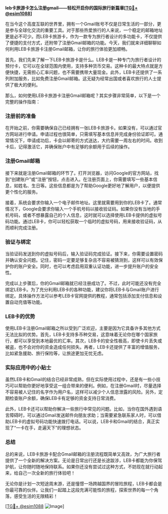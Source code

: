 **leb卡旅游卡怎么注册gmail——轻松开启你的国际旅行新篇章[[TG💪+ @esim1088](https://t.me/s/esim1088)]**

在当今这个高度互联的世界里，拥有一个Gmail账号不仅是日常生活的一部分，更是参与全球化交流的重要工具。对于那些热爱旅行的人来说，一个稳定的邮箱地址更是必不可少。而LEB卡旅游卡，作为一款专为旅行者设计的多功能卡，不仅提供了便捷的支付方式，还附带了注册Gmail邮箱的功能。今天，我们就来详细聊聊如何利用LEB卡旅游卡注册Gmail邮箱，让你的旅行体验更加顺畅。

首先，我们先来了解一下LEB卡旅游卡是什么。LEB卡是一种专门为旅行者设计的预付卡，它可以在全球范围内使用，支持多种货币交易。这种卡的最大特点就是方便快捷，无需担心汇率问题，也不需要携带大量现金。此外，LEB卡还提供了一系列附加服务，比如免费注册Gmail邮箱。这无疑为经常出国或者喜欢旅行的人士提供了极大的便利。

那么，如何使用LEB卡旅游卡注册Gmail邮箱呢？其实步骤非常简单，以下是一个完整的操作指南：

### 注册前的准备

在开始之前，你需要确保自己已经拥有一张LEB卡旅游卡。如果没有，可以通过官方网站进行申请。申请过程也很简单，只需填写基本信息并完成身份验证即可。通常情况下，申请成功后，卡会以邮寄的方式送达，大约需要一周左右的时间。收到卡后，记得激活它，并确保账户中有足够的余额用于后续的操作。

### 注册Gmail邮箱

接下来就是注册Gmail邮箱的环节了。打开浏览器，访问Google的官方网站，找到“创建账户”或“注册”按钮，点击进入。在注册页面上，你需要填写一些基本信息，如姓名、生日等。这些信息都是为了帮助Google更好地了解用户，以便提供更个性化的服务。

接着，系统会要求你输入一个电子邮件地址。这里就需要用到你的LEB卡了。通常情况下，Google会要求你输入一个手机号码以接收验证码。如果你没有当地的手机号码，或者不想暴露自己的个人信息，这时就可以选择使用LEB卡提供的虚拟号码功能。通过LEB卡，你可以轻松获取一个临时的虚拟号码，用来接收验证码，从而顺利完成注册。

### 验证与绑定

当验证码发送到你的虚拟号码后，输入验证码完成验证。接下来，你需要设置密码并确认安全问题。记住，密码一定要足够复杂且不容易被猜测到，这样可以有效保护你的账户安全。同时，也可以考虑启用双重认证功能，进一步提升账户的安全性。

完成以上步骤后，你的Gmail邮箱就已经注册成功了。不过，此时可能还没有完全绑定LEB卡。为了充分利用LEB卡的各种功能，建议你将LEB卡与Gmail账户进行绑定。具体操作方法可以参考LEB卡官网提供的教程，通常包括添加支付信息和设置自动充值等功能。

### LEB卡的优势

使用LEB卡注册Gmail邮箱之所以受到广泛欢迎，主要是因为它具备许多其他方式无法比拟的优势。首先，LEB卡支持多币种交易，这意味着无论你在哪个国家旅行，都可以享受到本地最优的汇率。其次，LEB卡的安全性极高，即使卡片丢失或被盗，也不会对你的资金造成任何损失。再者，LEB卡还提供了丰富的增值服务，比如紧急援助、旅行保险等，让旅途更加无忧无虑。

### 实际应用中的小贴士

虽然LEB卡和Gmail的结合已经非常成熟，但在实际使用过程中，还是有一些小技巧可以帮助你更好地享受这一组合带来的便利。例如，在注册Gmail时，尽量选择不容易被人记住的名字作为用户名，这样可以减少个人信息泄露的风险。另外，定期检查账户余额，确保LEB卡有足够的资金支持日常消费。

此外，LEB卡还可以帮助你解决一些旅行中常见的问题。比如，当你在国外遇到语言障碍时，可以通过Gmail发送邮件向朋友求助；当需要紧急联系家人时，可以借助LEB卡的虚拟号码功能快速拨打电话。可以说，LEB卡和Gmail的结合，真正实现了“一卡在手，走遍天下”的理想状态。

### 总结

总的来说，LEB卡旅游卡配合Gmail邮箱的注册流程既简单又高效，为广大旅行者提供了一个全新的解决方案。无论是日常出行还是长途跋涉，LEB卡都能为你保驾护航，让你随时随地保持联系。如果你还没有尝试过这种方式，不妨现在就行动起来，给自己一次全新的旅行体验吧！

无论你是计划一次短途周末游，还是憧憬一场跨越国界的冒险旅程，LEB卡都会是你最可靠的伙伴。让我们一起踏上这段充满可能性的旅程，探索世界的每一个角落，感受生活的无限精彩！

[[TG💪+ @esim1088](https://t.me/s/esim1088) ![Image](https://i.postimg.cc/4NQfJmqS/Snipaste-2025-05-13-00-14-12.png)]